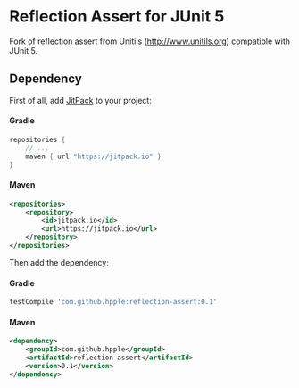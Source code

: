 Reflection Assert for JUnit 5
=======

Fork of reflection assert from Unitils (http://www.unitils.org) compatible with JUnit 5.

Dependency
----------------

First of all, add [JitPack](https://jitpack.io/) to your project:

#### Gradle
```gradle
repositories {
    // ...
    maven { url "https://jitpack.io" }
}
```
#### Maven
```xml
<repositories>
    <repository>
        <id>jitpack.io</id>
        <url>https://jitpack.io</url>
    </repository>
</repositories>
```
Then add the dependency:

#### Gradle
```gradle
testCompile 'com.github.hpple:reflection-assert:0.1'
```

#### Maven
```xml
<dependency>
    <groupId>com.github.hpple</groupId>
    <artifactId>reflection-assert</artifactId>
    <version>0.1</version>
</dependency>
```

